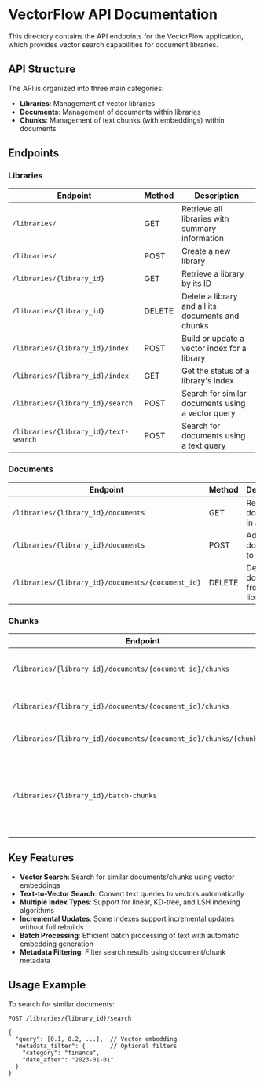 # VectorFlow API Documentation

This directory contains the API endpoints for the VectorFlow application, which provides vector search capabilities for document libraries.

## API Structure

The API is organized into three main categories:

- **Libraries**: Management of vector libraries
- **Documents**: Management of documents within libraries
- **Chunks**: Management of text chunks (with embeddings) within documents

## Endpoints

### Libraries

| Endpoint | Method | Description |
|----------|--------|-------------|
| `/libraries/` | GET | Retrieve all libraries with summary information |
| `/libraries/` | POST | Create a new library |
| `/libraries/{library_id}` | GET | Retrieve a library by its ID |
| `/libraries/{library_id}` | DELETE | Delete a library and all its documents and chunks |
| `/libraries/{library_id}/index` | POST | Build or update a vector index for a library |
| `/libraries/{library_id}/index` | GET | Get the status of a library's index |
| `/libraries/{library_id}/search` | POST | Search for similar documents using a vector query |
| `/libraries/{library_id}/text-search` | POST | Search for documents using a text query |

### Documents

| Endpoint | Method | Description |
|----------|--------|-------------|
| `/libraries/{library_id}/documents` | GET | Retrieve all documents in a library |
| `/libraries/{library_id}/documents` | POST | Add a new document to a library |
| `/libraries/{library_id}/documents/{document_id}` | DELETE | Delete a document from a library |

### Chunks

| Endpoint | Method | Description |
|----------|--------|-------------|
| `/libraries/{library_id}/documents/{document_id}/chunks` | GET | Retrieve all chunks belonging to a document |
| `/libraries/{library_id}/documents/{document_id}/chunks` | POST | Add a new chunk to a document |
| `/libraries/{library_id}/documents/{document_id}/chunks/{chunk_id}` | DELETE | Delete a chunk from a document |
| `/libraries/{library_id}/batch-chunks` | POST | Process a batch of texts, generate embeddings, and add them as chunks |

## Key Features

- **Vector Search**: Search for similar documents/chunks using vector embeddings
- **Text-to-Vector Search**: Convert text queries to vectors automatically
- **Multiple Index Types**: Support for linear, KD-tree, and LSH indexing algorithms
- **Incremental Updates**: Some indexes support incremental updates without full rebuilds
- **Batch Processing**: Efficient batch processing of text with automatic embedding generation
- **Metadata Filtering**: Filter search results using document/chunk metadata

## Usage Example

To search for similar documents:

```
POST /libraries/{library_id}/search

{
  "query": [0.1, 0.2, ...],  // Vector embedding
  "metadata_filter": {       // Optional filters
    "category": "finance",
    "date_after": "2023-01-01"
  }
}
``` 